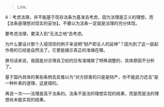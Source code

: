 > Link: 

A：考虑法理，并不能基于现存法条为基准去考虑，因为法理是正义的理想，而【法条是理想对现实的妥协】。不要以为法条一定就是法理的充分体现。  
  
要考虑法理，要深入到“无法之地”去考虑。  
  
为什么要设计那个入侵领空的例子来说明“财产即主人的延伸”？因为到了这一层起作用的已经是自然法了。它更能揭示真正的准绳在哪。  
  
换句话来说，我国是对合理自卫权的应有准绳做了特殊调整的，具体原因不分析了。  
  
基于国内具体的某些条例去反推以为“对方损害的只是是财产，你不能武力还击”是一种朴素的道理，这是错的。  
  
再说一次——法理是高于法条的。法条不是法的理想实现的结果，而是而是法的理想尚未能实现的结果。
